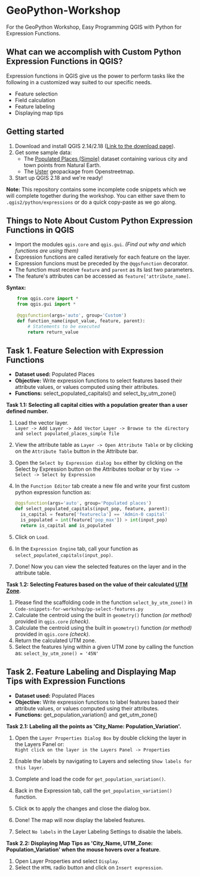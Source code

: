 # GeoPython-Workshop
For the GeoPython Workshop, Easy Programming QGIS with Python for Expression Functions. 

## What can we accomplish with Custom Python Expression Functions in QGIS?
  Expression functions in QGIS give us the power to perform tasks like the following in a customized way suited to our specific needs.  
  * Feature selection
  * Field calculation
  * Feature labeling
  * Displaying map tips
  
## Getting started

1. Download and install QGIS 2.14/2.18 ([Link to the download page](http://www.qgis.org/en/site/forusers/download.html)).
2. Get some sample data:
    * The [Populated Places (Simple)](http://www.naturalearthdata.com/downloads/50m-cultural-vectors/50m-populated-places/) dataset containing various city and town points from Natural Earth.
    * The [Uster]() geopackage from Openstreetmap.   
3. Start up QGIS 2.18 and we're ready!

**Note:** This repository contains some incomplete code snippets which we will complete together during the workshop. You can either save them to `.qgis2/python/expressions` or do a quick copy-paste as we go along. 

## Things to Note About Custom Python Expression Functions in QGIS

* Import the modules `qgis.core` and `qgis.gui`. *(Find out why and which functions are using them)*
* Expression functions are called iteratively for each feature on the layer.
* Expression funcions must be preceded by the `@qgsfunction` decorator.
* The function must receive `feature` and `parent` as its last two parameters.
* The feature's attributes can be accessed as `feature['attribute_name]`. 

**Syntax:**

  ```python
      from qgis.core import *
      from qgis.gui import *
      
      @qgsfunction(args='auto', group='Custom')
      def function_name(input_value, feature, parent):
          # Statements to be executed 
          return return_value
  ```

## Task 1. Feature Selection with Expression Functions 
  
  - **Dataset used:** Populated Places
  - **Objective:** Write expression functions to select features based their attribute values, or values computed using their attributes.
  - **Functions:** select_populated_capitals() and select_by_utm_zone() 

**Task 1.1: Selecting all capital cities with a population greater than a user defined number.**  
 
 1. Load the vector layer.  
    ```Layer -> Add Layer -> Add Vector Layer -> Browse to the directory and select populated_places_simple file```
    
 2. View the attribute table as `Layer -> Open Attribute Table` or by clicking on the `Attribute Table` button in the Attribute bar.
 
 3. Open the `Select by Expression dialog box` either by clicking on the Select by Expression button on the Attributes toolbar or by
    ```View -> Select -> Select by Expression```
    
 4. In the `Function Editor` tab create a new file and write your first custom python expression function as:
 
    ```python
    @qgsfunction(args='auto', group='Populated places')
    def select_populated_capitals(input_pop, feature, parent):
      is_capital = feature['featurecla'] == 'Admin-0 capital'
      is_populated = int(feature['pop_max']) > int(input_pop)
      return is_capital and is_populated
    ```
    
  5. Click on `Load`.
  
  6. In the `Expression Engine` tab, call your function as `select_populated_capitals(input_pop)`.
  
  7. Done! Now you can view the selected features on the layer and in the attribute table.   

**Task 1.2: Selecting Features based on the value of their calculated [UTM Zone](http://www.dmap.co.uk/utmworld.htm)**.
  
  1. Please find the scaffolding code in the function `select_by_utm_zone()` in `Code-snippets-for-workshop/pp-select-features.py`
  2. Calculate the centroid using the built in `geometry()` function *(or method)* provided in `qgis.core` *(check)*.
  3. Calculate the centroid using the built in `geometry()` function *(or method)* provided in `qgis.core` *(check)*.
  4. Return the calculated UTM zone.
  5. Select the features lying within a given UTM zone by calling the function as:
     ```select_by_utm_zone() = '45N'```  

## Task 2. Feature Labeling and Displaying Map Tips with Expression Functions 

  - **Dataset used:** Populated Places
  - **Objective:** Write expression functions to label features based their attribute values, or values computed using their attributes.
  - **Functions:** get_population_variation() and get_utm_zone()  
  
**Task 2.1: Labeling all the points as 'City_Name: Population_Variation'.**  
 
 1. Open the `Layer Properties Dialog Box` by double clicking the layer in the Layers Panel or:  
    ```Right click on the layer in the Layers Panel -> Properties```
    
 2. Enable the labels by navigating to Layers and selecting `Show labels for this layer`.
 
 3. Complete and load the code for `get_population_variation()`.
    
 4. Back in the Expression tab, call the `get_population_variation()` function.
    
 5. Click `OK` to apply the changes and close the dialog box.
  
 6. Done! The map will now display the labeled features.
 
 7. Select `No labels` in the Layer Labeling Settings to disable the labels.

**Task 2.2: Displaying Map Tips as 'City_Name, UTM_Zone: Population_Variation' when the mouse hovers over a feature**.
  
  1. Open Layer Properties and select `Display`.
  2. Select the `HTML` radio button and click on `Insert expression`.  
